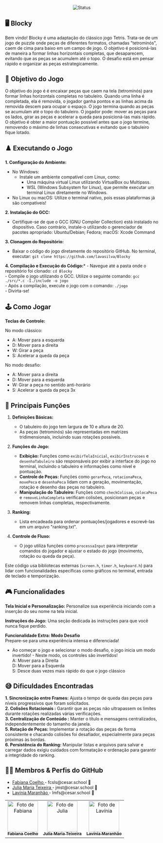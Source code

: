 <p align="center">
  <img
    src="https://img.shields.io/badge/Status-Finalizado!%20-green?style=flat-square"
    alt="Status"
  />
</p>

## 🖥️  Blocky
Bem vindo! Blocky é uma adaptação do clássico jogo Tetris. Trata-se de um jogo de puzzle onde peças de diferentes formatos, chamadas "tetrominós", caem de cima para baixo em um campo de jogo. O objetivo é posicioná-las de maneira a formar linhas horizontais completas, que desaparecem, evitando que as peças se acumulem até o topo. O desafio está em pensar rápido e organizar as peças estrategicamente.

## 🎲 Objetivo do Jogo
O objetivo do jogo é é encaixar peças que caem na tela (tetrominós) para formar linhas horizontais completas no tabuleiro. Quando uma linha é completada, ela é removida, o jogador ganha pontos e as linhas acima da removida descem para ocupar o espaço. O jogo termina quando as peças se acumulam até o topo do tabuleiro. O jogador pode: mover as peças para os lados, girar as peças e acelerar a queda para posicioná-las mais rápido. O objetivo é obter a maior pontuação possível antes que o jogo termine, removendo o máximo de linhas consecutivas e evitando que o tabuleiro fique lotado.

## ♟️ Executando o Jogo
**1. Configuração do Ambiente:**
   - No Windows: 
     - Instale um ambiente compatível com Linux, como:
       - Uma máquina virtual Linux utilizando VirtualBox ou Multipass.
       - WSL (Windows Subsystem for Linux), que permite executar um terminal Linux diretamente no Windows.
   - No Linux ou macOS: Utilize o terminal nativo, pois essas plataformas já são compatíveis!

**2. Instalação do GCC:**
   - Certifique-se de que o GCC (GNU Compiler Collection) está instalado no dispositivo. Caso contrário, instale-o utilizando o gerenciador de pacotes apropriado: Ubuntu/Debian; Fedora; macOS:  Xcode Command 

**3. Clonagem do Repositório:**
   - Baixar o código do jogo diretamente do repositório GitHub. No terminal, executar:
     `git clone https://github.com/lavasilva/Blocky`

**4. Compilação e Execução do Código:***
    - Navegue até a pasta onde o repositório foi clonado:
       `cd Blocky`<br>
    - Compile o jogo utilizando o GCC. Utilize o seguinte comando:
     `gcc ./src/*.c -I./include -o jogo`<br>
    - Após a compilação, execute o jogo com o comando:
       `./jogo`<br>
    - Divirta-se!

## 🕹️ Como Jogar
**Teclas de Controle:**

No modo clássico:
- A: Mover para a esquerda
- D: Mover para a direita
- W: Girar a peça
- S: Acelerar a queda da peça

No modo desafio:
- A: Mover para a direita
- D: Mover para a esquerda
- W: Girar a peça no sentido anti-horário
- S: Acelerar a queda da peça 3x

## 📄 Principais Funções
1. **Definições Básicas:**
   - O tabuleiro do jogo tem largura de 10 e altura de 20.
   - As peças (tetrominós) são representadas em matrizes tridimensionais, incluindo suas rotações possíveis.

2. **Funções do Jogo:**
   - **Exibição:** Funções como `exibirTelaInicial`, `exibirInstrucoes` e `desenhaTabuleiro` são responsáveis por exibir a interface do jogo no terminal, incluindo o tabuleiro e informações como nível e pontuação.
   - **Controle de Peças:** Funções como `gerarPeca`, `rotacionaPeca`, `movePeca` e `desenhaPeca` lidam com a geração, movimentação, rotação e desenho das peças no tabuleiro.
   - **Manipulação do Tabuleiro:** Funções como `checkColisao`, `colocaPeca` e `removeLinhaCompleta` verificam colisões, posicionam peças e removem linhas completas, respectivamente.

3. **Ranking:**
   - Lista encadeada para ordenar pontuações/jogadores e escrevê-las em um arquivo "ranking.txt".

4. **Controle de Fluxo:**
   - O jogo utiliza funções como `processaInput` para interpretar comandos do jogador e ajustar o estado do jogo (movimento, rotação ou queda da peça).

Este código usa bibliotecas externas (`screen.h`, `timer.h`, `keyboard.h`) para lidar com funcionalidades específicas como gráficos no terminal, entrada de teclado e temporização.

## 🎮 Funcionalidades
**Tela Inicial e Personalização:**
Personalize sua experiência iniciando com a inserção do seu nome na tela inicial.

**Instruções do Jogo:**
Uma seção dedicada às instruções para que você nunca fique perdido.

**Funcionalidade Extra: Modo Desafio** <br>
Prepare-se para uma experiência intensa e diferenciada!<br>
- Ao começar o jogo e selecionar o modo desafio, o jogo inicia um modo invertido!
        -       Neste modo, os controles são invertidos!                            
                 A: Mover para a Direita                                            
                 D: Mover para a Esquerda      
                 S: Desce duas vezes mais rápido do que o jogo clássico   


## 😅 Dificuldades Encontradas

**1. Sincronização entre Frames:**
Ajusta o tempo de queda das peças para níveis progressivos que foram solicitados.<br>
**2. Colisões Rotacionais :**
Garantir que as peças não ultrapassem os limites durante rotações realizadas várias verificações.<br>
**3. Centralização de Conteúdo :**
Manter o título e mensagens centralizados, independentemente do tamanho da janela.<br>
**5. Rotação de Peças:**
Implementar a rotação das peças de forma consistente e chacando colisões foi desafiador, especialmente para peças próximas às bordas.<br>
**6. Persistência do Ranking:**
Manipular listas e arquivos para salvar e carregar dados exigiu cuidados com formatação e ordenação para garantir a integridade do ranking.<br>


## 👩‍💻 Membros & Perfis do GitHub

<ul>
  <li>
    <a href="https://github.com/fabianacoelhoo">Fabiana Coelho </a> -
    fcsls@cesar.school 📩
  </li>
  <li>
    <a href="https://github.com/juliamariateixeiraa">Julia Maria Teixeira </a> -
    jmst@cesar.school 📩
  </li>
  <li>
    <a href="https://github.com/lavasilva">Lavínia Maranhão </a> -
    lmfs@cesar.school 📩
  </li>
</ul>

<table>
  <tr>
    <td align="center">
      <a href="https://github.com/fabianacoelhoo">
        <img src="https://github.com/user-attachments/assets/51c785aa-16b1-4489-8498-9760850f64f7" width="100px;" alt="Foto de Fabiana"/><br>
        <sub>
          <b> Fabiana Coelho </b>
        </sub>
      </a>
    </td>
    <td align="center">
      <a href="https://github.com/juliamariateixeiraa">
        <img src="https://github.com/user-attachments/assets/39749d5b-f523-4822-b0df-79a3915e4667" width="100px;" alt="Foto de Julia"/><br>
        <sub>
          <b>Julia Maria Teixeira</b>
        </sub>
      </a>
    </td>
    <td align="center">
      <a href="https://github.com/lavasilva">
        <img src="https://github.com/user-attachments/assets/7167573c-3fbf-4b36-b6e5-e3aad1548397" width="100px;" alt="Foto de Lavínia"/><br>
        <sub>
          <b>Lavínia Maranhão</b>
        </sub>
      </a>
    </td>
  </tr>
</table>



